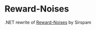 # Reward-Noises
.NET rewrite of [Reward-Noises](https://github.com/Sirspam/Reward-Noises) by Sirspam
